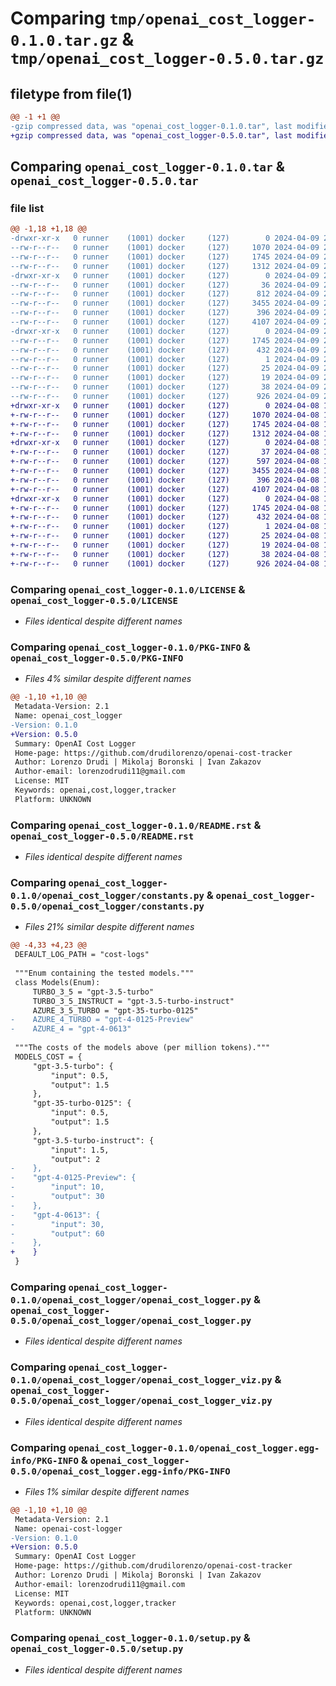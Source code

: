 # Comparing `tmp/openai_cost_logger-0.1.0.tar.gz` & `tmp/openai_cost_logger-0.5.0.tar.gz`

## filetype from file(1)

```diff
@@ -1 +1 @@
-gzip compressed data, was "openai_cost_logger-0.1.0.tar", last modified: Tue Apr  9 22:02:18 2024, max compression
+gzip compressed data, was "openai_cost_logger-0.5.0.tar", last modified: Mon Apr  8 14:24:45 2024, max compression
```

## Comparing `openai_cost_logger-0.1.0.tar` & `openai_cost_logger-0.5.0.tar`

### file list

```diff
@@ -1,18 +1,18 @@
-drwxr-xr-x   0 runner    (1001) docker     (127)        0 2024-04-09 22:02:18.221767 openai_cost_logger-0.1.0/
--rw-r--r--   0 runner    (1001) docker     (127)     1070 2024-04-09 22:02:11.000000 openai_cost_logger-0.1.0/LICENSE
--rw-r--r--   0 runner    (1001) docker     (127)     1745 2024-04-09 22:02:18.221767 openai_cost_logger-0.1.0/PKG-INFO
--rw-r--r--   0 runner    (1001) docker     (127)     1312 2024-04-09 22:02:11.000000 openai_cost_logger-0.1.0/README.rst
-drwxr-xr-x   0 runner    (1001) docker     (127)        0 2024-04-09 22:02:18.221767 openai_cost_logger-0.1.0/openai_cost_logger/
--rw-r--r--   0 runner    (1001) docker     (127)       36 2024-04-09 22:02:11.000000 openai_cost_logger-0.1.0/openai_cost_logger/__init__.py
--rw-r--r--   0 runner    (1001) docker     (127)      812 2024-04-09 22:02:11.000000 openai_cost_logger-0.1.0/openai_cost_logger/constants.py
--rw-r--r--   0 runner    (1001) docker     (127)     3455 2024-04-09 22:02:11.000000 openai_cost_logger-0.1.0/openai_cost_logger/openai_cost_logger.py
--rw-r--r--   0 runner    (1001) docker     (127)      396 2024-04-09 22:02:11.000000 openai_cost_logger-0.1.0/openai_cost_logger/openai_cost_logger_utils.py
--rw-r--r--   0 runner    (1001) docker     (127)     4107 2024-04-09 22:02:11.000000 openai_cost_logger-0.1.0/openai_cost_logger/openai_cost_logger_viz.py
-drwxr-xr-x   0 runner    (1001) docker     (127)        0 2024-04-09 22:02:18.221767 openai_cost_logger-0.1.0/openai_cost_logger.egg-info/
--rw-r--r--   0 runner    (1001) docker     (127)     1745 2024-04-09 22:02:18.000000 openai_cost_logger-0.1.0/openai_cost_logger.egg-info/PKG-INFO
--rw-r--r--   0 runner    (1001) docker     (127)      432 2024-04-09 22:02:18.000000 openai_cost_logger-0.1.0/openai_cost_logger.egg-info/SOURCES.txt
--rw-r--r--   0 runner    (1001) docker     (127)        1 2024-04-09 22:02:18.000000 openai_cost_logger-0.1.0/openai_cost_logger.egg-info/dependency_links.txt
--rw-r--r--   0 runner    (1001) docker     (127)       25 2024-04-09 22:02:18.000000 openai_cost_logger-0.1.0/openai_cost_logger.egg-info/requires.txt
--rw-r--r--   0 runner    (1001) docker     (127)       19 2024-04-09 22:02:18.000000 openai_cost_logger-0.1.0/openai_cost_logger.egg-info/top_level.txt
--rw-r--r--   0 runner    (1001) docker     (127)       38 2024-04-09 22:02:18.221767 openai_cost_logger-0.1.0/setup.cfg
--rw-r--r--   0 runner    (1001) docker     (127)      926 2024-04-09 22:02:11.000000 openai_cost_logger-0.1.0/setup.py
+drwxr-xr-x   0 runner    (1001) docker     (127)        0 2024-04-08 14:24:45.696762 openai_cost_logger-0.5.0/
+-rw-r--r--   0 runner    (1001) docker     (127)     1070 2024-04-08 14:24:40.000000 openai_cost_logger-0.5.0/LICENSE
+-rw-r--r--   0 runner    (1001) docker     (127)     1745 2024-04-08 14:24:45.696762 openai_cost_logger-0.5.0/PKG-INFO
+-rw-r--r--   0 runner    (1001) docker     (127)     1312 2024-04-08 14:24:40.000000 openai_cost_logger-0.5.0/README.rst
+drwxr-xr-x   0 runner    (1001) docker     (127)        0 2024-04-08 14:24:45.696762 openai_cost_logger-0.5.0/openai_cost_logger/
+-rw-r--r--   0 runner    (1001) docker     (127)       37 2024-04-08 14:24:40.000000 openai_cost_logger-0.5.0/openai_cost_logger/__init__.py
+-rw-r--r--   0 runner    (1001) docker     (127)      597 2024-04-08 14:24:40.000000 openai_cost_logger-0.5.0/openai_cost_logger/constants.py
+-rw-r--r--   0 runner    (1001) docker     (127)     3455 2024-04-08 14:24:40.000000 openai_cost_logger-0.5.0/openai_cost_logger/openai_cost_logger.py
+-rw-r--r--   0 runner    (1001) docker     (127)      396 2024-04-08 14:24:40.000000 openai_cost_logger-0.5.0/openai_cost_logger/openai_cost_logger_utils.py
+-rw-r--r--   0 runner    (1001) docker     (127)     4107 2024-04-08 14:24:40.000000 openai_cost_logger-0.5.0/openai_cost_logger/openai_cost_logger_viz.py
+drwxr-xr-x   0 runner    (1001) docker     (127)        0 2024-04-08 14:24:45.696762 openai_cost_logger-0.5.0/openai_cost_logger.egg-info/
+-rw-r--r--   0 runner    (1001) docker     (127)     1745 2024-04-08 14:24:45.000000 openai_cost_logger-0.5.0/openai_cost_logger.egg-info/PKG-INFO
+-rw-r--r--   0 runner    (1001) docker     (127)      432 2024-04-08 14:24:45.000000 openai_cost_logger-0.5.0/openai_cost_logger.egg-info/SOURCES.txt
+-rw-r--r--   0 runner    (1001) docker     (127)        1 2024-04-08 14:24:45.000000 openai_cost_logger-0.5.0/openai_cost_logger.egg-info/dependency_links.txt
+-rw-r--r--   0 runner    (1001) docker     (127)       25 2024-04-08 14:24:45.000000 openai_cost_logger-0.5.0/openai_cost_logger.egg-info/requires.txt
+-rw-r--r--   0 runner    (1001) docker     (127)       19 2024-04-08 14:24:45.000000 openai_cost_logger-0.5.0/openai_cost_logger.egg-info/top_level.txt
+-rw-r--r--   0 runner    (1001) docker     (127)       38 2024-04-08 14:24:45.696762 openai_cost_logger-0.5.0/setup.cfg
+-rw-r--r--   0 runner    (1001) docker     (127)      926 2024-04-08 14:24:40.000000 openai_cost_logger-0.5.0/setup.py
```

### Comparing `openai_cost_logger-0.1.0/LICENSE` & `openai_cost_logger-0.5.0/LICENSE`

 * *Files identical despite different names*

### Comparing `openai_cost_logger-0.1.0/PKG-INFO` & `openai_cost_logger-0.5.0/PKG-INFO`

 * *Files 4% similar despite different names*

```diff
@@ -1,10 +1,10 @@
 Metadata-Version: 2.1
 Name: openai_cost_logger
-Version: 0.1.0
+Version: 0.5.0
 Summary: OpenAI Cost Logger
 Home-page: https://github.com/drudilorenzo/openai-cost-tracker
 Author: Lorenzo Drudi | Mikolaj Boronski | Ivan Zakazov
 Author-email: lorenzodrudi11@gmail.com
 License: MIT
 Keywords: openai,cost,logger,tracker
 Platform: UNKNOWN
```

### Comparing `openai_cost_logger-0.1.0/README.rst` & `openai_cost_logger-0.5.0/README.rst`

 * *Files identical despite different names*

### Comparing `openai_cost_logger-0.1.0/openai_cost_logger/constants.py` & `openai_cost_logger-0.5.0/openai_cost_logger/constants.py`

 * *Files 21% similar despite different names*

```diff
@@ -4,33 +4,23 @@
 DEFAULT_LOG_PATH = "cost-logs"
 
 """Enum containing the tested models."""
 class Models(Enum):
     TURBO_3_5 = "gpt-3.5-turbo"
     TURBO_3_5_INSTRUCT = "gpt-3.5-turbo-instruct"
     AZURE_3_5_TURBO = "gpt-35-turbo-0125"
-    AZURE_4_TURBO = "gpt-4-0125-Preview"
-    AZURE_4 = "gpt-4-0613"
 
 """The costs of the models above (per million tokens)."""
 MODELS_COST = {
     "gpt-3.5-turbo": {
         "input": 0.5,
         "output": 1.5
     },
     "gpt-35-turbo-0125": {
         "input": 0.5,
         "output": 1.5
     },
     "gpt-3.5-turbo-instruct": {
         "input": 1.5,
         "output": 2
-    },
-    "gpt-4-0125-Preview": {
-        "input": 10,
-        "output": 30
-    },
-    "gpt-4-0613": {
-        "input": 30,
-        "output": 60
-    },
+    }
 }
```

### Comparing `openai_cost_logger-0.1.0/openai_cost_logger/openai_cost_logger.py` & `openai_cost_logger-0.5.0/openai_cost_logger/openai_cost_logger.py`

 * *Files identical despite different names*

### Comparing `openai_cost_logger-0.1.0/openai_cost_logger/openai_cost_logger_viz.py` & `openai_cost_logger-0.5.0/openai_cost_logger/openai_cost_logger_viz.py`

 * *Files identical despite different names*

### Comparing `openai_cost_logger-0.1.0/openai_cost_logger.egg-info/PKG-INFO` & `openai_cost_logger-0.5.0/openai_cost_logger.egg-info/PKG-INFO`

 * *Files 1% similar despite different names*

```diff
@@ -1,10 +1,10 @@
 Metadata-Version: 2.1
 Name: openai-cost-logger
-Version: 0.1.0
+Version: 0.5.0
 Summary: OpenAI Cost Logger
 Home-page: https://github.com/drudilorenzo/openai-cost-tracker
 Author: Lorenzo Drudi | Mikolaj Boronski | Ivan Zakazov
 Author-email: lorenzodrudi11@gmail.com
 License: MIT
 Keywords: openai,cost,logger,tracker
 Platform: UNKNOWN
```

### Comparing `openai_cost_logger-0.1.0/setup.py` & `openai_cost_logger-0.5.0/setup.py`

 * *Files identical despite different names*

